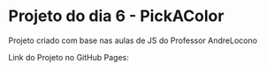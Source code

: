 # Projeto do dia 6 - PickAColor
Projeto criado com base nas aulas de JS do Professor AndreLocono

Link do Projeto no GitHub Pages:
